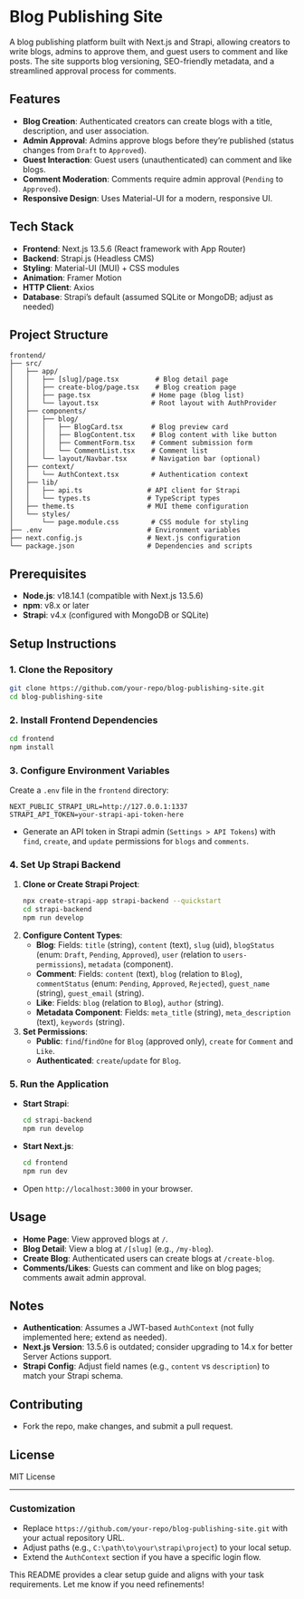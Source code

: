 

# Blog Publishing Site

A blog publishing platform built with Next.js and Strapi, allowing creators to write blogs, admins to approve them, and guest users to comment and like posts. The site supports blog versioning, SEO-friendly metadata, and a streamlined approval process for comments.

## Features
- **Blog Creation**: Authenticated creators can create blogs with a title, description, and user association.
- **Admin Approval**: Admins approve blogs before they’re published (status changes from `Draft` to `Approved`).
- **Guest Interaction**: Guest users (unauthenticated) can comment and like blogs.
- **Comment Moderation**: Comments require admin approval (`Pending` to `Approved`).
- **Responsive Design**: Uses Material-UI for a modern, responsive UI.

## Tech Stack
- **Frontend**: Next.js 13.5.6 (React framework with App Router)
- **Backend**: Strapi.js (Headless CMS)
- **Styling**: Material-UI (MUI) + CSS modules
- **Animation**: Framer Motion
- **HTTP Client**: Axios
- **Database**: Strapi’s default (assumed SQLite or MongoDB; adjust as needed)

## Project Structure
```
frontend/
├── src/
│   ├── app/
│   │   ├── [slug]/page.tsx         # Blog detail page
│   │   ├── create-blog/page.tsx    # Blog creation page
│   │   ├── page.tsx               # Home page (blog list)
│   │   └── layout.tsx             # Root layout with AuthProvider
│   ├── components/
│   │   ├── blog/
│   │   │   ├── BlogCard.tsx       # Blog preview card
│   │   │   ├── BlogContent.tsx    # Blog content with like button
│   │   │   ├── CommentForm.tsx    # Comment submission form
│   │   │   └── CommentList.tsx    # Comment list
│   │   └── layout/Navbar.tsx      # Navigation bar (optional)
│   ├── context/
│   │   └── AuthContext.tsx        # Authentication context
│   ├── lib/
│   │   ├── api.ts                # API client for Strapi
│   │   └── types.ts              # TypeScript types
│   ├── theme.ts                  # MUI theme configuration
│   └── styles/
│       └── page.module.css        # CSS module for styling
├── .env                          # Environment variables
├── next.config.js                # Next.js configuration
└── package.json                  # Dependencies and scripts
```

## Prerequisites
- **Node.js**: v18.14.1 (compatible with Next.js 13.5.6)
- **npm**: v8.x or later
- **Strapi**: v4.x (configured with MongoDB or SQLite)

## Setup Instructions

### 1. Clone the Repository
```bash
git clone https://github.com/your-repo/blog-publishing-site.git
cd blog-publishing-site
```

### 2. Install Frontend Dependencies
```bash
cd frontend
npm install
```

### 3. Configure Environment Variables
Create a `.env` file in the `frontend` directory:
```
NEXT_PUBLIC_STRAPI_URL=http://127.0.0.1:1337
STRAPI_API_TOKEN=your-strapi-api-token-here
```
- Generate an API token in Strapi admin (`Settings > API Tokens`) with `find`, `create`, and `update` permissions for `blogs` and `comments`.

### 4. Set Up Strapi Backend
1. **Clone or Create Strapi Project**:
   ```bash
   npx create-strapi-app strapi-backend --quickstart
   cd strapi-backend
   npm run develop
   ```
2. **Configure Content Types**:
   - **Blog**: Fields: `title` (string), `content` (text), `slug` (uid), `blogStatus` (enum: `Draft`, `Pending`, `Approved`), `user` (relation to `users-permissions`), `metadata` (component).
   - **Comment**: Fields: `content` (text), `blog` (relation to `Blog`), `commentStatus` (enum: `Pending`, `Approved`, `Rejected`), `guest_name` (string), `guest_email` (string).
   - **Like**: Fields: `blog` (relation to `Blog`), `author` (string).
   - **Metadata Component**: Fields: `meta_title` (string), `meta_description` (text), `keywords` (string).
3. **Set Permissions**:
   - **Public**: `find`/`findOne` for `Blog` (approved only), `create` for `Comment` and `Like`.
   - **Authenticated**: `create`/`update` for `Blog`.

### 5. Run the Application
- **Start Strapi**:
  ```bash
  cd strapi-backend
  npm run develop
  ```
- **Start Next.js**:
  ```bash
  cd frontend
  npm run dev
  ```
- Open `http://localhost:3000` in your browser.

## Usage
- **Home Page**: View approved blogs at `/`.
- **Blog Detail**: View a blog at `/[slug]` (e.g., `/my-blog`).
- **Create Blog**: Authenticated users can create blogs at `/create-blog`.
- **Comments/Likes**: Guests can comment and like on blog pages; comments await admin approval.

## Notes
- **Authentication**: Assumes a JWT-based `AuthContext` (not fully implemented here; extend as needed).
- **Next.js Version**: 13.5.6 is outdated; consider upgrading to 14.x for better Server Actions support.
- **Strapi Config**: Adjust field names (e.g., `content` vs `description`) to match your Strapi schema.

## Contributing
- Fork the repo, make changes, and submit a pull request.

## License
MIT License

---

### Customization
- Replace `https://github.com/your-repo/blog-publishing-site.git` with your actual repository URL.
- Adjust paths (e.g., `C:\path\to\your\strapi\project`) to your local setup.
- Extend the `AuthContext` section if you have a specific login flow.

This README provides a clear setup guide and aligns with your task requirements. Let me know if you need refinements!
